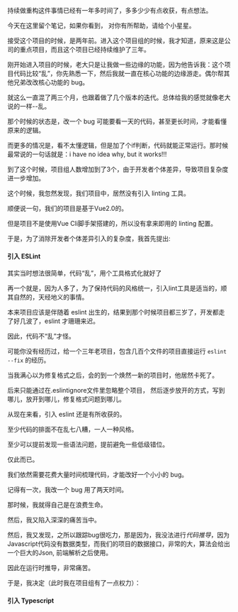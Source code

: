 持续做重构这件事情已经有一年多时间了，多多少少有点收获，有点想法。

今天在这里留个笔记，如果你看到， 对你有所帮助，请给个小星星。

接受这个项目的时候，是两年前。进入这个项目组的时候，我才知道，原来这是公司的重点项目，而且这个项目已经持续维护了三年。

刚开始进入项目的时候，老大只是让我做一些边缘的功能，因为他告诉我：这个项目代码比较“乱”，你先熟悉一下，然后我就一直在核心功能的边缘游走。偶尔帮其他兄弟改改核心功能的 bug。

就这么一直混了两三个月，也跟着做了几个版本的迭代。总体给我的感觉就像老大说的一样--乱。

那个时候的状态是，改一个 bug 可能要看一天的代码，甚至更长时间，才能看懂原来的逻辑。

而更多的情况是，看不太懂逻辑，但是加了个if判断，代码就能正常运行。那时候最常说的一句话就是：i have no idea why, but it works!!!

到了这个时候，项目组人数增加到了3个，由于开发者个体差异，导致项目复杂度进一步增加。

这个时候，我忽然发现，我们项目中，居然没有引入 linting 工具。

顺便说一句，我们的项目是基于Vue2.0的。

但是项目不是使用Vue Cli脚手架搭建的，所以没有拿来即用的 linting 配置。

于是，为了消除开发者个体差异引入的复杂度，我首先提出:

#### 引入 ESLint

其实当时想法很简单，代码“乱”，用个工具格式化就好了

再一个就是，因为人多了，为了保持代码的风格统一，引入lint工具是适当的，顺其自然的，天经地义的事情。

本来项目应该是伴随着 eslint 出生的，结果到那个时候项目都三岁了，开发都走了好几波了，eslint 才珊珊来迟。

因此，代码不“乱”才怪。

可能你没有经历过，给一个三年老项目，包含几百个文件的项目直接运行 `eslint --fix` 的经历。

当我满心以为修复格式之后，会的到一个焕然一新的项目时，他居然卡死了。

后来只能通过在.eslintignore文件里忽略整个项目， 然后逐步放开的方式，写到哪儿，放开到哪儿，修复格式问题到哪儿。

从现在来看，引入 eslint 还是有所收获的。

至少代码的排面不在乱七八糟，一人一种风格。

至少可以提前发现一些语法问题，提前避免一些低级错位。

仅此而已。

我们依然需要花费大量时间梳理代码，才能改好一个小小的 bug。

记得有一次，我改一个 bug 用了两天时间。

那时候，我就得自己是在浪费生命。

然后，我又陷入深深的痛苦当中。

然后，我又发现，之所以跟踪bug很吃力，那是因为，我没法进行*代码推导*，因为Javascript代码没有数据类型，而我们的项目的数据接口，非常的大，算法会给出一个巨大的Json, 前端解析之后使用。

因此在运行时推导，非常痛苦。

于是，我决定（此时我在项目组有了一点权力）：

#### 引入 Typescript





